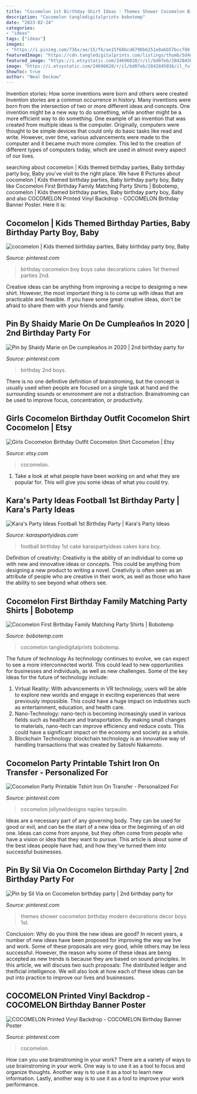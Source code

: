 ```yaml
---
title: "Cocomelon 1st Birthday Shirt Ideas : Themes Shower Cocomelon Birthday Modern Decorations Decor Boys 1st"
description: "Cocomelon tangledigitalprints bobotemp"
date: "2023-02-24"
categories:
- "ideas"
tags: ["ideas"]
images:
- "https://i.pinimg.com/736x/ae/15/f6/ae15f68bcd6798b6251e8abb57bccf86.jpg"
featuredImage: "https://cdn.tangledigitalprints.com/listings/thumb/5d4d6d3c38dd915a8b4e8145/al7snYhTRx/4WWxEWzeh3___W5eY9_v1_compressed.jpg"
featured_image: "https://i.etsystatic.com/24696020/r/il/bd07eb/2842845036/il_fullxfull.2842845036_89jx.jpg"
image: "https://i.etsystatic.com/24696020/r/il/bd07eb/2842845036/il_fullxfull.2842845036_89jx.jpg"
ShowToc: true
author: "Neal Deckow"
---
```



Invention stories: How some inventions were born and others were created
Invention stories are a common occurrence in history. Many inventions were born from the intersection of two or more different ideas and concepts. One invention might be a new way to do something, while another might be a more efficient way to do something. 
One example of an invention that was created from multiple ideas is the computer. Originally, computers were thought to be simple devices that could only do basic tasks like read and write. However, over time, various advancements were made to the computer and it became much more complex. This led to the creation of different types of computers today, which are used in almost every aspect of our lives.

	

		
searching about cocomelon | Kids themed birthday parties, Baby birthday party boy, Baby you've visit to the right place. We have 8 Pictures about cocomelon | Kids themed birthday parties, Baby birthday party boy, Baby like Cocomelon First Birthday Family Matching Party Shirts | Bobotemp, cocomelon | Kids themed birthday parties, Baby birthday party boy, Baby and also COCOMELON Printed Vinyl Backdrop - COCOMELON Birthday Banner Poster. Here it is:
		
    
## Cocomelon | Kids Themed Birthday Parties, Baby Birthday Party Boy, Baby

<img loading=lazy src="https://i.pinimg.com/736x/b2/5e/02/b25e023982e674b3b2ce804267b9a142.jpg" onerror="this.onerror=null;this.src='https://tse2.mm.bing.net/th?id=OIP.J8ks9QP14H-i2nUxFeU2NAHaJ4&amp;pid=15.1';" alt="cocomelon | Kids themed birthday parties, Baby birthday party boy, Baby">

_Source: pinterest.com_

>birthday cocomelon boy boys cake decorations cakes 1st themed parties 2nd. 

	

Creative ideas can be anything from improving a recipe to designing a new shirt. However, the most important thing is to come up with ideas that are practicable and feasible. If you have some great creative ideas, don't be afraid to share them with your friends and family.

    
## Pin By Shaidy Marie On De Cumpleaños In 2020 | 2nd Birthday Party For

<img loading=lazy src="https://i.pinimg.com/736x/c3/a2/d6/c3a2d6b09df79c0415647ae1533a6ff6.jpg" onerror="this.onerror=null;this.src='https://tse3.mm.bing.net/th?id=OIP.kNnUq00s2QHwVMxjN-vlPwHaEp&amp;pid=15.1';" alt="Pin by Shaidy Marie on De cumpleaños in 2020 | 2nd birthday party for">

_Source: pinterest.com_

>birthday 2nd boys. 

	

There is no one definitive definition of brainstroming, but the concept is usually used when people are focused on a single task at hand and the surrounding sounds or environment are not a distraction. Brainstroming can be used to improve focus, concentration, or productivity.

    
## Girls Cocomelon Birthday Outfit Cocomelon Shirt Cocomelon | Etsy

<img loading=lazy src="https://i.etsystatic.com/24696020/r/il/bd07eb/2842845036/il_fullxfull.2842845036_89jx.jpg" onerror="this.onerror=null;this.src='https://tse2.mm.bing.net/th?id=OIP.RhCkoDZdd_ckvH6GhwnwqQHaL1&amp;pid=15.1';" alt="Girls Cocomelon Birthday Outfit Cocomelon Shirt Cocomelon | Etsy">

_Source: etsy.com_

>cocomelon. 

	

1. Take a look at what people have been working on and what they are popular for. This will give you some ideas of what you could try. 

    
## Kara&#039;s Party Ideas Football 1st Birthday Party | Kara&#039;s Party Ideas

<img loading=lazy src="https://karaspartyideas.com/wp-content/uploads/2016/07/Football-1st-Birthday-Party-via-Karas-Party-Ideas-KarasPartyIdeas.com29.jpg" onerror="this.onerror=null;this.src='https://tse4.mm.bing.net/th?id=OIP.KK8i6CkY2kzwesUCMfXxKQHaLG&amp;pid=15.1';" alt="Kara&#039;s Party Ideas Football 1st Birthday Party | Kara&#039;s Party Ideas">

_Source: karaspartyideas.com_

>football birthday 1st cake karaspartyideas cakes kara boy. 

	

Definition of creativity:
Creativity is the ability of an individual to come up with new and innovative ideas or concepts. This could be anything from designing a new product to writing a novel. Creativity is often seen as an attribute of people who are creative in their work, as well as those who have the ability to see beyond what others see.

    
## Cocomelon First Birthday Family Matching Party Shirts | Bobotemp

<img loading=lazy src="https://cdn.tangledigitalprints.com/listings/thumb/5d4d6d3c38dd915a8b4e8145/al7snYhTRx/4WWxEWzeh3___W5eY9_v1_compressed.jpg" onerror="this.onerror=null;this.src='https://tse1.mm.bing.net/th?id=OIP.k1f_OH8ViBgC0YTk9J08nAHaHa&amp;pid=15.1';" alt="Cocomelon First Birthday Family Matching Party Shirts | Bobotemp">

_Source: bobotemp.com_

>cocomelon tangledigitalprints bobotemp. 

	

The future of technology
As technology continues to evolve, we can expect to see a more interconnected world. This could lead to new opportunities for businesses and individuals, as well as new challenges. Some of the key Ideas for the future of technology include: 
1. Virtual Reality: With advancements in VR technology, users will be able to explore new worlds and engage in exciting experiences that were previously impossible. This could have a huge impact on industries such as entertainment, education, and health care.
2. Nano-Technology: nano-tech is becoming increasingly used in various fields such as healthcare and transportation. By making small changes to materials, nano-tech can improve efficiency and reduce costs. This could have a significant impact on the economy and society as a whole. 
3. Blockchain Technology: blockchain technology is an innovative way of handling transactions that was created by Satoshi Nakamoto.

    
## Cocomelon Party Printable Tshirt Iron On Transfer - Personalized For

<img loading=lazy src="https://i.pinimg.com/736x/f5/4e/26/f54e268907860b77193e76e379a8094b.jpg" onerror="this.onerror=null;this.src='https://tse3.mm.bing.net/th?id=OIP.KKWgc7_lxXgVElezDXqBxAAAAA&amp;pid=15.1';" alt="Cocomelon Party Printable Tshirt Iron On Transfer - Personalized For">

_Source: pinterest.com_

>cocomelon jollyowldesigns naples tarpaulin. 

	

Ideas are a necessary part of any governing body. They can be used for good or evil, and can be the start of a new idea or the beginning of an old one. Ideas can come from anyone, but they often come from people who have a vision or idea that they want to pursue. This article is about some of the best ideas people have had, and how they've turned them into successful businesses.

    
## Pin By Sil Via On Cocomelon Birthday Party | 2nd Birthday Party For

<img loading=lazy src="https://i.pinimg.com/736x/ae/15/f6/ae15f68bcd6798b6251e8abb57bccf86.jpg" onerror="this.onerror=null;this.src='https://tse3.mm.bing.net/th?id=OIP.j4qLlpfPdrDvQmmxQtXEKwHaJ3&amp;pid=15.1';" alt="Pin by Sil Via on Cocomelon birthday party | 2nd birthday party for">

_Source: pinterest.com_

>themes shower cocomelon birthday modern decorations decor boys 1st. 

	

Conclusion: Why do you think the new ideas are good?
In recent years, a number of new ideas have been proposed for improving the way we live and work. Some of these proposals are very good, while others may be less successful. However, the reason why some of these ideas are being accepted as new trends is because they are based on sound principles. In this article, we will discuss two such proposals: The distributed ledger and theificial intelligence. We will also look at how each of these ideas can be put into practice to improve our lives and businesses.

    
## COCOMELON Printed Vinyl Backdrop - COCOMELON Birthday Banner Poster

<img loading=lazy src="https://i.pinimg.com/736x/6d/5a/54/6d5a54b51c8b020f9b20014036399da7.jpg" onerror="this.onerror=null;this.src='https://tse4.mm.bing.net/th?id=OIP.wcLSafq3Aq1IQkD7PGsAIwHaE8&amp;pid=15.1';" alt="COCOMELON Printed Vinyl Backdrop - COCOMELON Birthday Banner Poster">

_Source: pinterest.com_

>cocomelon. 

	

How can you use brainstroming in your work?
There are a variety of ways to use brainstroming in your work. One way is to use it as a tool to focus and organize thoughts. Another way is to use it as a tool to learn new information. Lastly, another way is to use it as a tool to improve your work performance.

